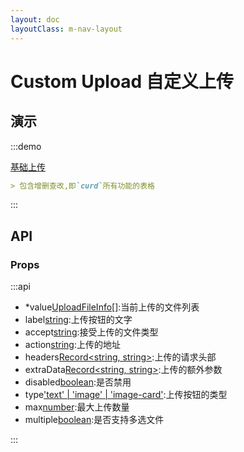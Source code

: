 ```yaml
---
layout: doc
layoutClass: m-nav-layout
---
```


# Custom Upload 自定义上传

## 演示

:::demo

[基础上传](../demo/customUpload/CustomUpload1.vue)

```markdown
> 包含增删查改,即`curd`所有功能的表格
```

:::

## API

### Props

:::api

- *value[UploadFileInfo[]](-):当前上传的文件列表
- label[string](''):上传按钮的文字
- accept[string](''):接受上传的文件类型
- action[string](''):上传的地址
- headers[Record<string, string>]({}):上传的请求头部
- extraData[Record<string, string>]({}):上传的额外参数
- disabled[boolean](false):是否禁用
- type['text' | 'image' | 'image-card'](text):上传按钮的类型
- max[number](-):最大上传数量
- multiple[boolean](-):是否支持多选文件

:::